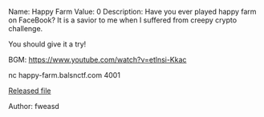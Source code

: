 Name: Happy Farm
Value: 0
Description: Have you ever played happy farm on FaceBook? 
It is a savior to me when I suffered from creepy crypto challenge.

You should give it a try!

BGM: https://www.youtube.com/watch?v=etlnsi-Kkac

nc happy-farm.balsnctf.com 4001

[Released file](https://balsnctf-challenges-2020.s3.amazonaws.com/happy-farm/cfb61d295d135d5bc07698fc98e596067b087da251d3dbe41c36ef8ca8e5588b.tar.gz)

Author: fweasd
